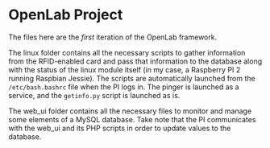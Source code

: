 # OpenLab Project

The files here are the _first_ iteration of the OpenLab framework.

The linux folder contains all the necessary scripts to gather information from the RFID-enabled card and pass that information to the database along with the status of the linux module itself (in my case, a Raspberry PI 2 running Raspbian Jessie). The scripts are automatically launched from the `/etc/bash.bashrc` file when the PI logs in. The pinger is launched as a service, and the `getinfo.py` script is launched as is.

The web_ui folder contains all the necessary files to monitor and manage some elements of a MySQL database. Take note that the PI communicates with the web_ui and its PHP scripts in order to update values to the database.
